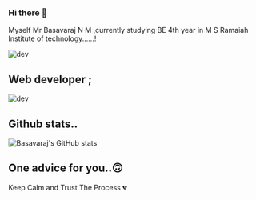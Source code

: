 ### Hi there 👋

Myself Mr Basavaraj N M ,currently studying BE 4th year in M S Ramaiah Institute of technology......!

![dev](https://www.freecodecamp.org/news/content/images/2022/07/git-github.png)


Web developer ; 
-------------------------------------------------------------------------------------------------------------------------------------------------------------------------
![dev](https://user-images.githubusercontent.com/95290162/173196765-bdadf028-ed03-4932-b576-cd4b1c501842.jpg)



Github stats..
-------------------------------------------------------------------------------------------------------------------------------------------------------------------------
![Basavaraj's GitHub stats](https://github-readme-stats.vercel.app/api?username=basavarajworld&theme=dark&show_icons=true)

One advice for you..🙃
-------------------------------------------------------------------------------------------------------------------------------------------------------------------------
Keep Calm and Trust The Process 💔

